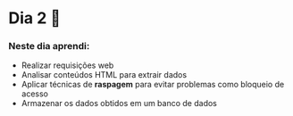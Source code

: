 # Dia 2 📆

### Neste dia aprendi:

* Realizar requisições web
* Analisar conteúdos HTML para extrair dados
* Aplicar técnicas de **raspagem** para evitar problemas como bloqueio de acesso
* Armazenar os dados obtidos em um banco de dados